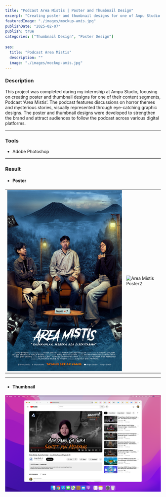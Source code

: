 ```yaml
---
title: "Podcast Area Mistis | Poster and Thumbnail Design"
excerpt: "Creating poster and thumbnail designs for one of Ampu Studio content, Podcast ‘Area Mistis’..."
featuredImage: "./images/mockup-amis.jpg"
publishDate: "2025-02-07"
publish: true
categories: ["Thumbnail Design", "Poster Design"]

seo:
  title: "Podcast Area Mistis"
  description: ""
  image: "./images/mockup-amis.jpg"
---
```


### Description
This project was completed during my internship at Ampu Studio, focusing on creating poster and thumbnail designs for one of their content segments, Podcast ‘Area Mistis’. The podcast features discussions on horror themes and mysterious stories, visually represented through eye-catching graphic designs. The poster and thumbnail designs were developed to strengthen the brand and attract audiences to follow the podcast across various digital platforms.

---

### Tools
- Adobe Photoshop

---

### Result
- #### Poster
|          |          |
|----------|----------|
| ![Area Mistis Poster](./images/area-mistis-poster2.jpg) | ![Area Mistis Poster2](/area-mistis1.gif) |

---

- #### Thumbnail
![Area Mistis Thumbnail](./images/area-mistis-thmbnl.png)